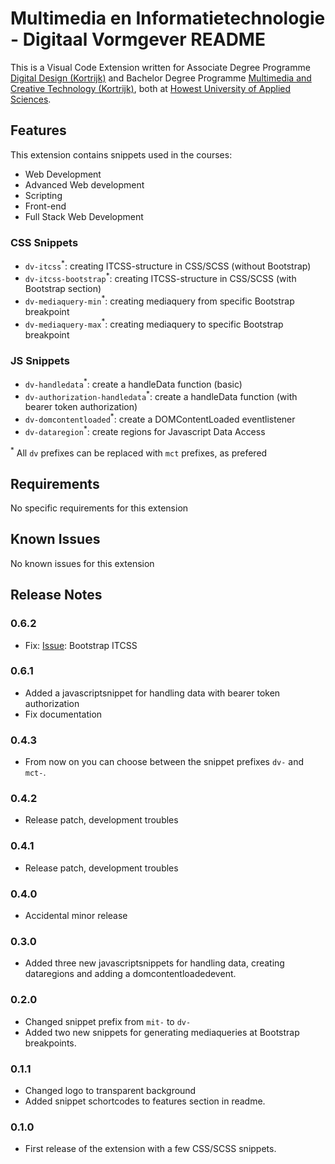 # Multimedia en Informatietechnologie - Digitaal Vormgever README

This is a Visual Code Extension written for Associate Degree Programme [Digital Design (Kortrijk)](https://https://www.howest.be/nl/opleidingen/graduaat/digitale-vormgeving) and Bachelor Degree Programme [Multimedia and Creative Technology (Kortrijk)](https://https://www.howest.be/mct), both at [Howest University of Applied Sciences](https://howest.be/en).

## Features

This extension contains snippets used in the courses:
- Web Development
- Advanced Web development
- Scripting
- Front-end
- Full Stack Web Development


### CSS Snippets
- `dv-itcss`<sup>*</sup>: creating ITCSS-structure in CSS/SCSS (without Bootstrap)
- `dv-itcss-bootstrap`<sup>*</sup>: creating ITCSS-structure in CSS/SCSS (with Bootstrap section)
- `dv-mediaquery-min`<sup>*</sup>: creating mediaquery from specific Bootstrap breakpoint
- `dv-mediaquery-max`<sup>*</sup>: creating mediaquery to specific Bootstrap breakpoint

### JS Snippets
- `dv-handledata`<sup>*</sup>: create a handleData function (basic)
- `dv-authorization-handledata`<sup>*</sup>: create a handleData function (with bearer token authorization)
- `dv-domcontentloaded`<sup>*</sup>: create a DOMContentLoaded eventlistener
- `dv-dataregion`<sup>*</sup>: create regions for Javascript Data Access


<sup>*</sup> All `dv` prefixes can be replaced with `mct` prefixes, as prefered
## Requirements

No specific requirements for this extension

## Known Issues
No known issues for this extension

## Release Notes
### 0.6.2
- Fix: [Issue](https://github.com/Diero/howest-digitaalvormgever/issues/1#issue-1271884562): Bootstrap ITCSS

### 0.6.1
- Added a javascriptsnippet for handling data with bearer token authorization
- Fix documentation

### 0.4.3
- From now on you can choose between the snippet prefixes `dv-` and `mct-`.

### 0.4.2
- Release patch, development troubles

### 0.4.1
- Release patch, development troubles

### 0.4.0
- Accidental minor release

### 0.3.0
- Added three new javascriptsnippets for handling data, creating dataregions and adding a domcontentloadedevent.

### 0.2.0
- Changed snippet prefix from `mit-` to `dv-`
- Added two new snippets for generating mediaqueries at Bootstrap breakpoints.

### 0.1.1
- Changed logo to transparent background
- Added snippet schortcodes to features section in readme.

### 0.1.0
- First release of the extension with a few CSS/SCSS snippets.
